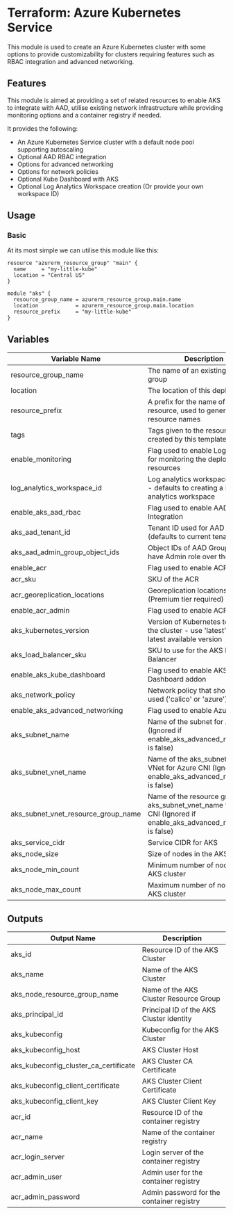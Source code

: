 # Terraform: Azure Kubernetes Service

This module is used to create an Azure Kubernetes cluster with some options to provide customizability for clusters requiring features such as RBAC integration and advanced networking.

## Features

This module is aimed at providing a set of related resources to enable AKS to integrate with AAD, utilise existing network infrastructure while providing monitoring options and a container registry if needed.

It provides the following:

- An Azure Kubernetes Service cluster with a default node pool supporting autoscaling
- Optional AAD RBAC integration
- Options for advanced networking
- Options for network policies
- Optional Kube Dashboard with AKS
- Optional Log Analytics Workspace creation (Or provide your own workspace ID)

## Usage

### Basic

At its most simple we can utilise this module like this:

```hcl
resource "azurerm_resource_group" "main" {
  name     = "my-little-kube"
  location = "Central US"
}

module "aks" {
  resource_group_name = azurerm_resource_group.main.name
  location            = azurerm_resource_group.main.location
  resource_prefix     = "my-little-kube"
}
```

## Variables

|Variable Name|Description|Type|Default|
|-|-|-|-|
|resource_group_name|The name of an existing resource group|string||
|location|The location of this deployment|string||
|resource_prefix|A prefix for the name of the resource, used to generate the resource names|string||
|tags|Tags given to the resources created by this template|map(string)|`{}`|
|enable_monitoring|Flag used to enable Log Analytics for monitoring the deployed resources|bool|`false`|
|log_analytics_workspace_id|Log analytics workspace ID to use - defaults to creating a log analytics workspace|string|`null`|
|enable_aks_aad_rbac|Flag used to enable AAD RBAC Integration|bool|`false`|
|aks_aad_tenant_id|Tenant ID used for AAD RBAC (defaults to current tenant)|string|`null`|
|aks_aad_admin_group_object_ids|Object IDs of AAD Groups that have Admin role over the cluster|list(string)|`null`|
|enable_acr|Flag used to enable ACR|bool|`false`|
|acr_sku|SKU of the ACR|string|`"Basic"`|
|acr_georeplication_locations|Georeplication locations for ACR (Premium tier required)|list(string)|`[]`|
|enable_acr_admin|Flag used to enable ACR Admin|bool|`false`|
|aks_kubernetes_version|Version of Kubernetes to use in the cluster - use 'latest' for the latest available version|string|`null`|
|aks_load_balancer_sku|SKU to use for the AKS Load Balancer|string|`"Standard"`|
|enable_aks_kube_dashboard|Flag used to enable AKS Kube Dashboard addon|bool|`false`|
|aks_network_policy|Network policy that should be used ('calico' or 'azure')|string|`null`|
|enable_aks_advanced_networking|Flag used to enable Azure CNI|bool|`false`|
|aks_subnet_name|Name of the subnet for Azure CNI (Ignored if enable_aks_advanced_networking is false)|string|`null`|
|aks_subnet_vnet_name|Name of the aks_subnet_name's VNet for Azure CNI (Ignored if enable_aks_advanced_networking is false)|string|`null`|
|aks_subnet_vnet_resource_group_name|Name of the resource group for aks_subnet_vnet_name for Azure CNI (Ignored if enable_aks_advanced_networking is false)|string|`null`|
|aks_service_cidr|Service CIDR for AKS|string|`"10.0.0.0/16"`|
|aks_node_size|Size of nodes in the AKS cluster|string|`"Standard_B2ms"`|
|aks_node_min_count|Minimum number of nodes in the AKS cluster|number|`1`|
|aks_node_max_count|Maximum number of nodes in the AKS cluster|number|`1`|

## Outputs

|Output Name|Description|
|-|-|
|aks_id|Resource ID of the AKS Cluster|
|aks_name|Name of the AKS Cluster|
|aks_node_resource_group_name|Name of the AKS Cluster Resource Group|
|aks_principal_id|Principal ID of the AKS Cluster identity|
|aks_kubeconfig|Kubeconfig for the AKS Cluster|
|aks_kubeconfig_host|AKS Cluster Host|
|aks_kubeconfig_cluster_ca_certificate|AKS Cluster CA Certificate|
|aks_kubeconfig_client_certificate|AKS Cluster Client Certificate|
|aks_kubeconfig_client_key|AKS Cluster Client Key|
|acr_id|Resource ID of the container registry|
|acr_name|Name of the container registry|
|acr_login_server|Login server of the container registry|
|acr_admin_user|Admin user for the container registry|
|acr_admin_password|Admin password for the container registry|
